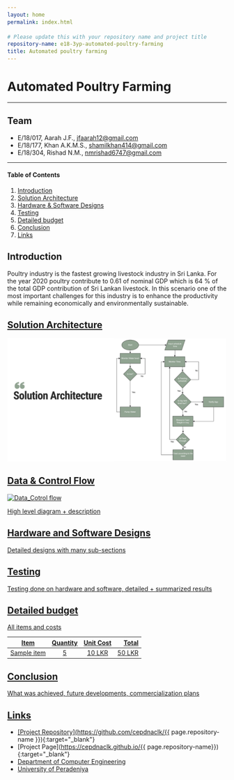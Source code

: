 ```yaml
---
layout: home
permalink: index.html

# Please update this with your repository name and project title
repository-name: e18-3yp-automated-poultry-farming
title: Automated poultry farming
---
```


[comment]: # "This is the standard layout for the project, but you can clean this and use your own template"

# Automated Poultry Farming

---

## Team
-  E/18/017, Aarah J.F., [jfaarah12@gmail.com](mailto:jfaarah12@gmail.com)
-  E/18/177, Khan A.K.M.S., [shamilkhan414@gmail.com](mailto:shamilkhan414@gmail.com)
-  E/18/304, Rishad N.M., [nmrishad6747@gmail.com](mailto:nmrishad6747@gmail.com)

---

<!-- Image (photo/drawing of the final hardware) should be here -->

<!-- This is a sample image, to show how to add images to your page. To learn more options, please refer [this](https://projects.ce.pdn.ac.lk/docs/faq/how-to-add-an-image/) -->

<!-- ![Sample Image](./images/sample.png) -->

#### Table of Contents
1. [Introduction](#introduction)
2. [Solution Architecture](#solution-architecture )
3. [Hardware & Software Designs](#hardware-and-software-designs)
4. [Testing](#testing)
5. [Detailed budget](#detailed-budget)
6. [Conclusion](#conclusion)
7. [Links](#links)

## Introduction

Poultry industry is the fastest growing livestock industry in Sri Lanka. For the year 2020 poultry contribute to 0.61 of nominal GDP which is 64 % of the total GDP contribution of Sri Lankan livestock. In this scenario one of the most important challenges for this industry is to enhance the productivity while remaining economically and environmentally sustainable.

<a href="https://www.youtube.com/watch?v=NX5H5fn3JVs">


## Solution Architecture
<img src="images/Solution Architechture.png" width="800" >

## Data & Control Flow
![Data_Cotrol flow](https://user-images.githubusercontent.com/98948845/204136763-54de9f69-00e1-4120-b555-854ea4c0f95b.png)

High level diagram + description

## Hardware and Software Designs

Detailed designs with many sub-sections

## Testing

Testing done on hardware and software, detailed + summarized results

## Detailed budget

All items and costs

| Item          | Quantity  | Unit Cost  | Total  |
| ------------- |:---------:|:----------:|-------:|
| Sample item   | 5         | 10 LKR     | 50 LKR |

## Conclusion

What was achieved, future developments, commercialization plans

## Links

- [Project Repository](https://github.com/cepdnaclk/{{ page.repository-name }}){:target="_blank"}
- [Project Page](https://cepdnaclk.github.io/{{ page.repository-name}}){:target="_blank"}
- [Department of Computer Engineering](http://www.ce.pdn.ac.lk/)
- [University of Peradeniya](https://eng.pdn.ac.lk/)

[//]: # (Please refer this to learn more about Markdown syntax)
[//]: # (https://github.com/adam-p/markdown-here/wiki/Markdown-Cheatsheet)
